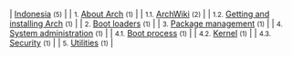 | [Indonesia](/index.php/Category:Indonesia "Category:Indonesia") <small>(5)</small> |
| <small>1.</small> [About Arch](/index.php/Category:About_Arch_(Indonesia) "Category:About Arch (Indonesia)") <small>(1)</small> |
| <small>1.1.</small> [ArchWiki](/index.php/Category:ArchWiki_(Indonesia) "Category:ArchWiki (Indonesia)") <small>(2)</small> |
| <small>1.2.</small> [Getting and installing Arch](/index.php/Category:Getting_and_installing_Arch_(Indonesia) "Category:Getting and installing Arch (Indonesia)") <small>(1)</small> |
| <small>2.</small> [Boot loaders](/index.php/Category:Boot_loaders_(Indonesia) "Category:Boot loaders (Indonesia)") <small>(1)</small> |
| <small>3.</small> [Package management](/index.php/Category:Package_management_(Indonesia) "Category:Package management (Indonesia)") <small>(1)</small> |
| <small>4.</small> [System administration](/index.php/Category:System_administration_(Indonesia) "Category:System administration (Indonesia)") <small>(1)</small> |
| <small>4.1.</small> [Boot process](/index.php/Category:Boot_process_(Indonesia) "Category:Boot process (Indonesia)") <small>(1)</small> |
| <small>4.2.</small> [Kernel](/index.php/Category:Kernel_(Indonesia) "Category:Kernel (Indonesia)") <small>(1)</small> |
| <small>4.3.</small> [Security](/index.php/Category:Security_(Indonesia) "Category:Security (Indonesia)") <small>(1)</small> |
| <small>5.</small> [Utilities](/index.php/Category:Utilities_(Indonesia) "Category:Utilities (Indonesia)") <small>(1)</small> |